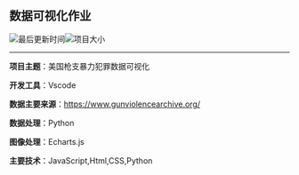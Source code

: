## 数据可视化作业

![最后更新时间](https://img.shields.io/github/last-commit/skywalker767/skywalker767.github.io?style=plastic)![项目大小](https://img.shields.io/github/repo-size/skywalker767/skywalker767.github.io)

---

**项目主题**：美国枪支暴力犯罪数据可视化

**开发工具**：Vscode

**数据主要来源**：https://www.gunviolencearchive.org/   

**数据处理**：Python

**图像处理**：Echarts.js

**主要技术**：JavaScript,Html,CSS,Python

